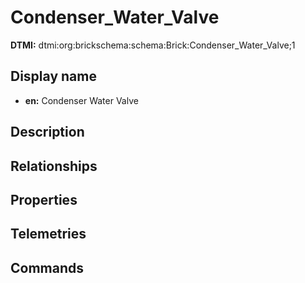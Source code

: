 # Condenser_Water_Valve
**DTMI:** dtmi:org:brickschema:schema:Brick:Condenser_Water_Valve;1
## Display name
- **en:** Condenser Water Valve
## Description
## Relationships
## Properties
## Telemetries
## Commands
